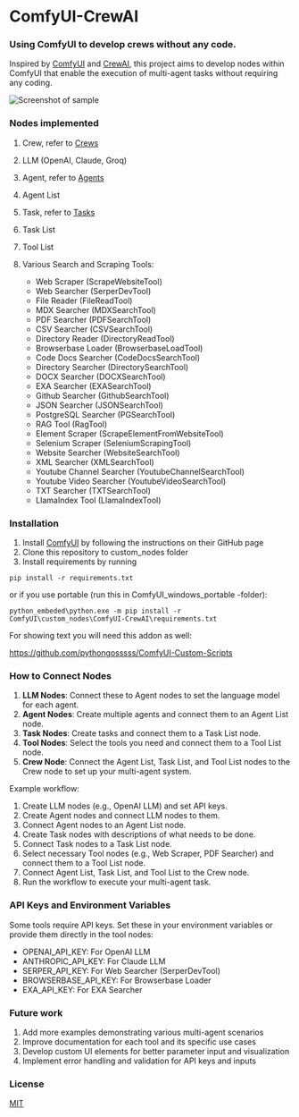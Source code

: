 # ComfyUI-CrewAI

### Using ComfyUI to develop crews without any code.

Inspired by [ComfyUI](https://github.com/comfyanonymous/ComfyUI) and [CrewAI](https://www.crewai.com/), this project aims to develop nodes within ComfyUI that enable the execution of multi-agent tasks without requiring any coding.

![Screenshot of sample](./sample_screenshot/Example_1.png)

### Nodes implemented

1. Crew, refer to [Crews](https://docs.crewai.com/core-concepts/Crews/)
2. LLM (OpenAI, Claude, Groq)
3. Agent, refer to [Agents](https://docs.crewai.com/core-concepts/Agents/)
4. Agent List
5. Task, refer to [Tasks](https://docs.crewai.com/core-concepts/Tasks/)
6. Task List
7. Tool List
8. Various Search and Scraping Tools:

   - Web Scraper (ScrapeWebsiteTool)
   - Web Searcher (SerperDevTool)
   - File Reader (FileReadTool)
   - MDX Searcher (MDXSearchTool)
   - PDF Searcher (PDFSearchTool)
   - CSV Searcher (CSVSearchTool)
   - Directory Reader (DirectoryReadTool)
   - Browserbase Loader (BrowserbaseLoadTool)
   - Code Docs Searcher (CodeDocsSearchTool)
   - Directory Searcher (DirectorySearchTool)
   - DOCX Searcher (DOCXSearchTool)
   - EXA Searcher (EXASearchTool)
   - Github Searcher (GithubSearchTool)
   - JSON Searcher (JSONSearchTool)
   - PostgreSQL Searcher (PGSearchTool)
   - RAG Tool (RagTool)
   - Element Scraper (ScrapeElementFromWebsiteTool)
   - Selenium Scraper (SeleniumScrapingTool)
   - Website Searcher (WebsiteSearchTool)
   - XML Searcher (XMLSearchTool)
   - Youtube Channel Searcher (YoutubeChannelSearchTool)
   - Youtube Video Searcher (YoutubeVideoSearchTool)
   - TXT Searcher (TXTSearchTool)
   - LlamaIndex Tool (LlamaIndexTool)

### Installation

1. Install [ComfyUI](https://github.com/comfyanonymous/ComfyUI) by following the instructions on their GitHub page
2. Clone this repository to custom_nodes folder
3. Install requirements by running

`pip install -r requirements.txt`

or if you use portable (run this in ComfyUI_windows_portable -folder):

`python_embeded\python.exe -m pip install -r ComfyUI\custom_nodes\ComfyUI-CrewAI\requirements.txt`

For showing text you will need this addon as well:

https://github.com/pythongosssss/ComfyUI-Custom-Scripts

### How to Connect Nodes

1. **LLM Nodes**: Connect these to Agent nodes to set the language model for each agent.
2. **Agent Nodes**: Create multiple agents and connect them to an Agent List node.
3. **Task Nodes**: Create tasks and connect them to a Task List node.
4. **Tool Nodes**: Select the tools you need and connect them to a Tool List node.
5. **Crew Node**: Connect the Agent List, Task List, and Tool List nodes to the Crew node to set up your multi-agent system.

Example workflow:

1. Create LLM nodes (e.g., OpenAI LLM) and set API keys.
2. Create Agent nodes and connect LLM nodes to them.
3. Connect Agent nodes to an Agent List node.
4. Create Task nodes with descriptions of what needs to be done.
5. Connect Task nodes to a Task List node.
6. Select necessary Tool nodes (e.g., Web Scraper, PDF Searcher) and connect them to a Tool List node.
7. Connect Agent List, Task List, and Tool List to the Crew node.
8. Run the workflow to execute your multi-agent task.

### API Keys and Environment Variables

Some tools require API keys. Set these in your environment variables or provide them directly in the tool nodes:

- OPENAI_API_KEY: For OpenAI LLM
- ANTHROPIC_API_KEY: For Claude LLM
- SERPER_API_KEY: For Web Searcher (SerperDevTool)
- BROWSERBASE_API_KEY: For Browserbase Loader
- EXA_API_KEY: For EXA Searcher

### Future work

1. Add more examples demonstrating various multi-agent scenarios
2. Improve documentation for each tool and its specific use cases
3. Develop custom UI elements for better parameter input and visualization
4. Implement error handling and validation for API keys and inputs

### License

[MIT](./LICENSE)
